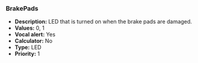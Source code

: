 ### BrakePads

- **Description:** LED that is turned on when the brake pads are damaged.
- **Values:** 0, 1 
- **Vocal alert:** Yes
- **Calculator:** No
- **Type:** LED
- **Priority:** 1
